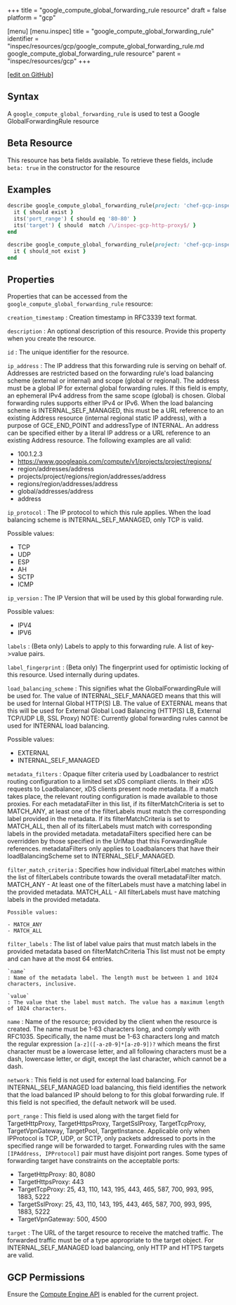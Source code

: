 +++
title = "google_compute_global_forwarding_rule resource"
draft = false
platform = "gcp"

[menu]
  [menu.inspec]
    title = "google_compute_global_forwarding_rule"
    identifier = "inspec/resources/gcp/google_compute_global_forwarding_rule.md google_compute_global_forwarding_rule resource"
    parent = "inspec/resources/gcp"
+++

[\[edit on GitHub\]](https://github.com/inspec/inspec-gcp/blob/master/docs/resources/google_compute_global_forwarding_rule.md)

## Syntax

A `google_compute_global_forwarding_rule` is used to test a Google GlobalForwardingRule resource

## Beta Resource

This resource has beta fields available. To retrieve these fields, include `beta: true` in the constructor for the resource

## Examples

```ruby
describe google_compute_global_forwarding_rule(project: 'chef-gcp-inspec', name: 'inspec-gcp-global-forwarding-rule') do
  it { should exist }
  its('port_range') { should eq '80-80' }
  its('target') { should  match /\/inspec-gcp-http-proxy$/ }
end

describe google_compute_global_forwarding_rule(project: 'chef-gcp-inspec', name: 'nonexistent') do
  it { should_not exist }
end
```

## Properties

Properties that can be accessed from the `google_compute_global_forwarding_rule` resource:

`creation_timestamp`
: Creation timestamp in RFC3339 text format.

`description`
: An optional description of this resource. Provide this property when you create the resource.

`id`
: The unique identifier for the resource.

`ip_address`
: The IP address that this forwarding rule is serving on behalf of. Addresses are restricted based on the forwarding rule's load balancing scheme (external or internal) and scope (global or regional). The address must be a global IP for external global forwarding rules. If this field is empty, an ephemeral IPv4 address from the same scope (global) is chosen. Global forwarding rules supports either IPv4 or IPv6. When the load balancing scheme is INTERNAL_SELF_MANAGED, this must be a URL reference to an existing Address resource (internal regional static IP address), with a purpose of GCE_END_POINT and addressType of INTERNAL. An address can be specified either by a literal IP address or a URL reference to an existing Address resource. The following examples are all valid:
  - 100.1.2.3
  - https://www.googleapis.com/compute/v1/projects/project/regions/
  - region/addresses/address
  - projects/project/regions/region/addresses/address
  - regions/region/addresses/address
  - global/addresses/address
  - address

`ip_protocol`
: The IP protocol to which this rule applies. When the load balancing scheme is INTERNAL_SELF_MANAGED, only TCP is valid.

  Possible values:

  - TCP
  - UDP
  - ESP
  - AH
  - SCTP
  - ICMP

`ip_version`
: The IP Version that will be used by this global forwarding rule.

  Possible values:

  - IPV4
  - IPV6

`labels`
: (Beta only) Labels to apply to this forwarding rule. A list of key->value pairs.

`label_fingerprint`
: (Beta only) The fingerprint used for optimistic locking of this resource. Used internally during updates.

`load_balancing_scheme`
: This signifies what the GlobalForwardingRule will be used for. The value of INTERNAL_SELF_MANAGED means that this will be used for Internal Global HTTP(S) LB. The value of EXTERNAL means that this will be used for External Global Load Balancing (HTTP(S) LB, External TCP/UDP LB, SSL Proxy) NOTE: Currently global forwarding rules cannot be used for INTERNAL load balancing.

  Possible values:

  - EXTERNAL
  - INTERNAL_SELF_MANAGED

`metadata_filters`
: Opaque filter criteria used by Loadbalancer to restrict routing configuration to a limited set xDS compliant clients. In their xDS requests to Loadbalancer, xDS clients present node metadata. If a match takes place, the relevant routing configuration is made available to those proxies. For each metadataFilter in this list, if its filterMatchCriteria is set to MATCH_ANY, at least one of the filterLabels must match the corresponding label provided in the metadata. If its filterMatchCriteria is set to MATCH_ALL, then all of its filterLabels must match with corresponding labels in the provided metadata. metadataFilters specified here can be overridden by those specified in the UrlMap that this ForwardingRule references. metadataFilters only applies to Loadbalancers that have their loadBalancingScheme set to INTERNAL_SELF_MANAGED.

  `filter_match_criteria`
  : Specifies how individual filterLabel matches within the list of filterLabels contribute towards the overall metadataFilter match.  MATCH_ANY - At least one of the filterLabels must have a matching label in the provided metadata. MATCH_ALL - All filterLabels must have matching labels in the provided metadata.

    Possible values:

    - MATCH_ANY
    - MATCH_ALL

  `filter_labels`
  : The list of label value pairs that must match labels in the provided metadata based on filterMatchCriteria  This list must not be empty and can have at the most 64 entries.

    `name`
    : Name of the metadata label. The length must be between 1 and 1024 characters, inclusive.

    `value`
    : The value that the label must match. The value has a maximum length of 1024 characters.

`name`
: Name of the resource; provided by the client when the resource is created. The name must be 1-63 characters long, and comply with RFC1035. Specifically, the name must be 1-63 characters long and match the regular expression `[a-z]([-a-z0-9]*[a-z0-9])?` which means the first character must be a lowercase letter, and all following characters must be a dash, lowercase letter, or digit, except the last character, which cannot be a dash.

`network`
: This field is not used for external load balancing. For INTERNAL_SELF_MANAGED load balancing, this field identifies the network that the load balanced IP should belong to for this global forwarding rule. If this field is not specified, the default network will be used.

`port_range`
: This field is used along with the target field for TargetHttpProxy, TargetHttpsProxy, TargetSslProxy, TargetTcpProxy, TargetVpnGateway, TargetPool, TargetInstance. Applicable only when IPProtocol is TCP, UDP, or SCTP, only packets addressed to ports in the specified range will be forwarded to target. Forwarding rules with the same `[IPAddress, IPProtocol]` pair must have disjoint port ranges. Some types of forwarding target have constraints on the acceptable ports:
  - TargetHttpProxy: 80, 8080
  - TargetHttpsProxy: 443
  - TargetTcpProxy: 25, 43, 110, 143, 195, 443, 465, 587, 700, 993, 995, 1883, 5222
  - TargetSslProxy: 25, 43, 110, 143, 195, 443, 465, 587, 700, 993, 995, 1883, 5222
  - TargetVpnGateway: 500, 4500

`target`
: The URL of the target resource to receive the matched traffic. The forwarded traffic must be of a type appropriate to the target object. For INTERNAL_SELF_MANAGED load balancing, only HTTP and HTTPS targets are valid.

## GCP Permissions

Ensure the [Compute Engine API](https://console.cloud.google.com/apis/library/compute.googleapis.com/) is enabled for the current project.

